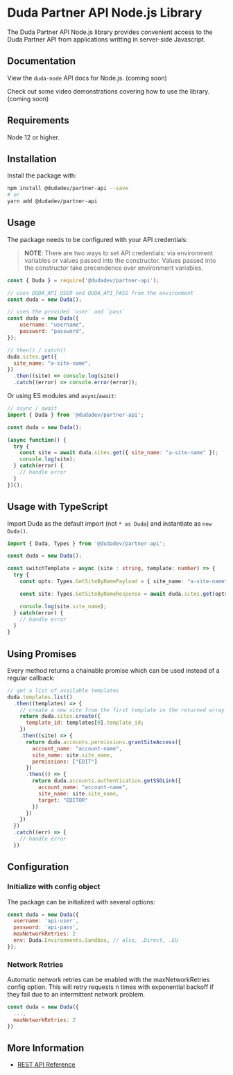 # Duda Partner API Node.js Library

The Duda Partner API Node.js library provides convenient access to the Duda Partner API from applications writting in server-side Javascript.

## Documentation

View the `duda-node` API docs for Node.js. (coming soon)

Check out some video demonstrations covering how to use the library. (coming soon)

## Requirements

Node 12 or higher.

## Installation

Install the package with:

```bash
npm install @dudadev/partner-api --save
# or
yarn add @dudadev/partner-api
```

## Usage

The package needs to be configured with your API credentials:

> **NOTE**: There are two ways to set API credentials: via environment variables or values passed into the constructor. Values passed into the constructor take precendence over environment variables.

```javascript
const { Duda } = require('@dudadev/partner-api');

// uses DUDA_API_USER and DUDA_API_PASS from the environment
const duda = new Duda();

// uses the provided `user` and `pass`
const duda = new Duda({
    username: "username",
    password: "password",
});

// then() / catch()
duda.sites.get({
  site_name: "a-site-name",
})
  .then((site) => console.log(site))
  .catch((error) => console.error(error));
```

Or using ES modules and `async`/`await`:
```javascript
// async / await
import { Duda } from '@dudadev/partner-api';

const duda = new Duda();

(async function() {
  try {
    const site = await duda.sites.get({ site_name: "a-site-name" });
    console.log(site);
  } catch(error) {
    // handle error
  }
})();
```

## Usage with TypeScript

Import Duda as the default import (not `* as Duda`) and instantiate as `new Duda()`.

```typescript
import { Duda, Types } from '@dudadev/partner-api';

const duda = new Duda();

const switchTemplate = async (site : string, template: number) => {
  try {
    const opts: Types.GetSiteByNamePayload = { site_name: "a-site-name" };

    const site: Types.GetSiteByNameResponse = await duda.sites.get(opts);

    console.log(site.site_name);
  } catch(error) {
    // handle error
  }
}
```

## Using Promises

Every method returns a chainable promise which can be used instead of a regular callback:

```javascript
// get a list of available templates
duda.templates.list()
  .then((templates) => {
    // create a new site from the first template in the returned array
    return duda.sites.create({
      template_id: templates[0].template_id;
    })
    .then((site) => {
      return duda.accounts.permissions.grantSiteAccess({
        account_name: "account-name",
        site_name: site.site_name,
        permissions: ["EDIT"]
      })
      .then(() => {
        return duda.accounts.authentication.getSSOLink({
          account_name: "account-name",
          site_name: site.site_name,
          target: "EDITOR"
        })
      })
    })
  })
  .catch((err) => {
    // handle error
  })
```

## Configuration

### Initialize with config object

The package can be initialized with several options:

```javascript
const duda = new Duda({
  username: 'api-user',
  password: 'api-pass',
  maxNetworkRetries: 2
  env: Duda.Environments.Sandbox, // also, .Direct, .EU
});
```
### Network Retries

Automatic network retries can be enabled with the maxNetworkRetries config option. This will retry requests n times with exponential backoff if they fail due to an intermittent network problem.

```javascript
const duda = new Duda({
  ...,
  maxNetworkRetries: 2
})
```

## More Information

- [REST API Reference](https://developer.duda.co/reference#getting-started-with-the-duda-api)